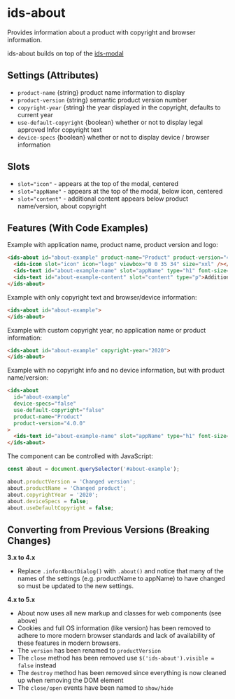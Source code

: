 # ids-about

Provides information about a product with copyright and browser information.

ids-about builds on top of the [ids-modal](../ids-modal/README.md)

## Settings (Attributes)

- `product-name` {string} product name information to display
- `product-version` {string} semantic product version number
- `copyright-year` {string} the year displayed in the copyright, defaults to current year
- `use-default-copyright` {boolean} whether or not to display legal approved Infor copyright text
- `device-specs` {boolean} whether or not to display device / browser information

## Slots

- `slot="icon"` - appears at the top of the modal, centered
- `slot="appName"` - appears at the top of the modal, below icon, centered
- `slot="content"` - additional content appears below product name/version, about copyright

## Features (With Code Examples)

Example with application name, product name, product version and logo:

```html
<ids-about id="about-example" product-name="Product" product-version="4.0.0">
  <ids-icon slot="icon" icon="logo" viewbox="0 0 35 34" size="xxl" /></ids-icon>
  <ids-text id="about-example-name" slot="appName" type="h1" font-size="24" font-weight="semi-bold">Application Name</ids-text>
  <ids-text id="about-example-content" slot="content" type="p">Additional content</ids-text>
</ids-about>
```

Example with only copyright text and browser/device information:

```html
<ids-about id="about-example">
</ids-about>
```

Example with custom copyright year, no application name or product information:

```html
<ids-about id="about-example" copyright-year="2020">
</ids-about>
```

Example with no copyright info and no device information, but with product name/version:

```html
<ids-about
  id="about-example"
  device-specs="false"
  use-default-copyright="false"
  product-name="Product"
  product-version="4.0.0"
>
  <ids-text id="about-example-name" slot="appName" type="h1" font-size="24" font-weight="semi-bold">Application Name</ids-text>
</ids-about>
```

The component can be controlled with JavaScript:

```js
const about = document.querySelector('#about-example');

about.productVersion = 'Changed version';
about.productName = 'Changed product';
about.copyrightYear = '2020';
about.deviceSpecs = false;
about.useDefaultCopyright = false;
```

## Converting from Previous Versions (Breaking Changes)

**3.x to 4.x**
- Replace `.inforAboutDialog()` with `.about()` and notice that many of the names of the settings (e.g. productName to appName) to have changed so must be updated to the new settings.

**4.x to 5.x**
- About now uses all new markup and classes for web components (see above)
- Cookies and full OS information (like version) has been removed to adhere to more modern browser standards and lack of availability of these features in modern browsers.
- The `version` has been renamed to `productVersion`
- The `close` method has been removed use `$('ids-about').visible = false` instead
- The `destroy` method has been removed since everything is now cleaned up when removing the DOM element
- The `close/open` events have been named to `show/hide`
